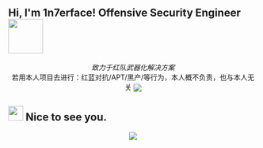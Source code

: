 <h2> Hi, I'm 1n7erface! Offensive Security Engineer<img src="https://media.giphy.com/media/IfsByYYHyNlnINT46g/giphy.gif" width="70"></h2>
<p align="center">
  <em>致力于红队武器化解决方案</em></br>
  若用本人项目去进行：红蓝对抗/APT/黑产/等行为，本人概不负责，也与本人无关
   <img align="center" src="https://github.com/smallnest/smallnest/raw/master/developer.gif"/>
</p>
<h2><img src="https://emojis.slackmojis.com/emojis/images/1495224255/2288/christmas_parrot.gif?1495224255" width="30"/> Nice to see you.</h2>

<p align="center">
  <img src="https://github-readme-stats.mrdulin.vercel.app/api?username=1n7erface&show_icons=true&hide_border=true&hide=prs&theme=buefy"></br>
</p>
